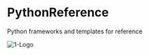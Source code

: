 # PythonReference
Python frameworks and templates for reference

![1-Logo](opportunity_zones_investment_guidance_tool_APP_SKETCH.png)
